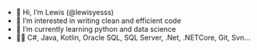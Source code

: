 - 👋 Hi, I’m Lewis (@lewisyesss)
- 👀 I’m interested in writing clean and efficient code
- 🌱 I’m currently learning python and data science
- 👨‍💻 C#, Java, Kotlin, Oracle SQL, SQL Server, .Net, .NETCore, Git, Svn...

<!---
lewisyesss/lewisyesss is a ✨ special ✨ repository because its `README.md` (this file) appears on your GitHub profile.
You can click the Preview link to take a look at your changes.
--->
